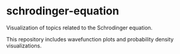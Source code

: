 # schrodinger-equation
Visualization of topics related to the Schrodinger equation.

This repository includes wavefunction plots and probability density visualizations.
